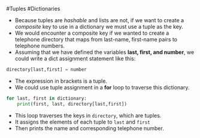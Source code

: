 #Tuples #Dictionaries 

- Because tuples are *hashable* and lists are not, if we want to create a *composite* key to use in a dictionary we must use a tuple as the key.
- We would encounter a composite key if we wanted to create a telephone directory that maps from last-name, first-name pairs to telephone numbers.
- Assuming that we have defined the variables **last, first, and number**, we could write a dict assignment statement like this:
```python
directory[last,first] = number
```
- The expression in brackets is a tuple.
- We could use tuple assignment in a **for** loop to traverse this dictionary.
```python
for last, first in dictionary:
    print(first, last, directory[last,first])
```
- This loop traverses the keys in `directory`, which are tuples.
- It assigns the elements of each tuple to `last` and `first`
- Then prints the name and corresponding telephone number.